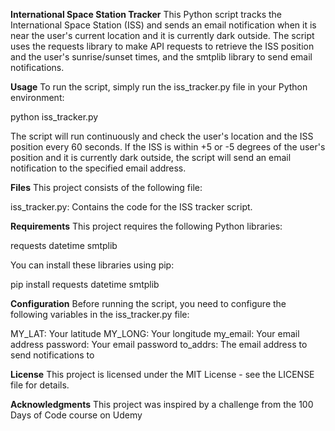 **International Space Station Tracker**
This Python script tracks the International Space Station (ISS) and sends an email notification when it is near the user's current location and it is currently dark outside. The script uses the requests library to make API requests to retrieve the ISS position and the user's sunrise/sunset times, and the smtplib library to send email notifications.

**Usage**
To run the script, simply run the iss_tracker.py file in your Python environment:

python iss_tracker.py

The script will run continuously and check the user's location and the ISS position every 60 seconds. If the ISS is within +5 or -5 degrees of the user's position and it is currently dark outside, the script will send an email notification to the specified email address.

**Files**
This project consists of the following file:

iss_tracker.py: Contains the code for the ISS tracker script.

**Requirements**
This project requires the following Python libraries:

requests
datetime
smtplib

You can install these libraries using pip:

pip install requests datetime smtplib

**Configuration**
Before running the script, you need to configure the following variables in the iss_tracker.py file:

MY_LAT: Your latitude
MY_LONG: Your longitude
my_email: Your email address
password: Your email password
to_addrs: The email address to send notifications to

**License**
This project is licensed under the MIT License - see the LICENSE file for details.

**Acknowledgments**
This project was inspired by a challenge from the 100 Days of Code course on Udemy